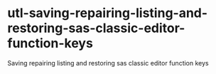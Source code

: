 # utl-saving-repairing-listing-and-restoring-sas-classic-editor-function-keys
Saving repairing listing and restoring sas classic editor function keys
